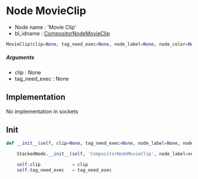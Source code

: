 # Node MovieClip

- Node name : 'Movie Clip'
- bl_idname : [CompositorNodeMovieClip](https://docs.blender.org/api/current/bpy.types.{bl_idname}.html)


``` python
MovieClip(clip=None, tag_need_exec=None, node_label=None, node_color=None)
```
##### Arguments

- clip : None
- tag_need_exec : None

## Implementation

No implementation in sockets

## Init

``` python
def __init__(self, clip=None, tag_need_exec=None, node_label=None, node_color=None):

    StackedNode.__init__(self, 'CompositorNodeMovieClip', node_label=node_label, node_color=node_color)

    self.clip            = clip
    self.tag_need_exec   = tag_need_exec
```
